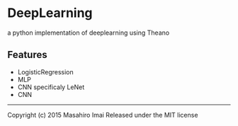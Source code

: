 # DeepLearning
a python implementation of deeplearning using Theano

## Features

- LogisticRegression
- MLP
- CNN specificaly LeNet
- CNN


---

Copyright (c) 2015 Masahiro Imai
Released under the MIT license
